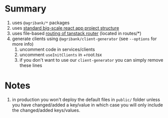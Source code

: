 # Summary

1. uses `@agribank/*` packages
2. uses [standard big-scale react app project structure](https://profy.dev/article/react-folder-structure#exit-group-by-features)
3. uses file-based [routing of tanstack router](https://tanstack.com/router/latest/docs) (located in routes/\*)
4. generate clients using `@agribank/client-generator` (see `--options` for more info)
   1. uncomment code in services/clients
   2. uncomment `useInitClients` in +root.tsx
   3. if you don't want to use our `client-generator` you can simply remove these lines

# Notes

1. in production you won't deploy the default files in `public/` folder unless you have changed/added a key/value in which case you will only include the changed/added keys/values.
